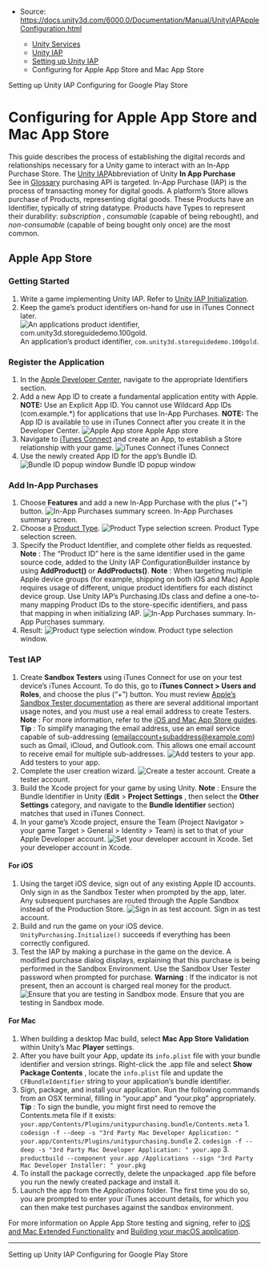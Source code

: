 * Source: https://docs.unity3d.com/6000.0/Documentation/Manual/UnityIAPAppleConfiguration.html

  * [Unity Services](https://docs.unity3d.com/6000.0/Documentation/Manual/UnityServices.html)
  * [Unity IAP](https://docs.unity3d.com/6000.0/Documentation/Manual/UnityIAP.html)
  * [Setting up Unity IAP](https://docs.unity3d.com/6000.0/Documentation/Manual/UnityIAPSettingUp.html)
  * Configuring for Apple App Store and Mac App Store


[](https://docs.unity3d.com/6000.0/Documentation/Manual/UnityIAPSettingUp.html)
Setting up Unity IAP
[](https://docs.unity3d.com/6000.0/Documentation/Manual/UnityIAPGoogleConfiguration.html)
Configuring for Google Play Store
# Configuring for Apple App Store and Mac App Store
This guide describes the process of establishing the digital records and relationships necessary for a Unity game to interact with an In-App Purchase Store. The [Unity IAP](https://docs.unity3d.com/6000.0/Documentation/Manual/UnityIAP.html)Abbreviation of Unity **In App Purchase**  
See in [Glossary](https://docs.unity3d.com/6000.0/Documentation/Manual/Glossary.html#UnityIAP) purchasing API is targeted. 
In-App Purchase (IAP) is the process of transacting money for digital goods. A platform’s Store allows purchase of Products, representing digital goods. These Products have an Identifier, typically of string datatype. Products have Types to represent their durability: _subscription_ , _consumable_ (capable of being rebought), and _non-consumable_ (capable of being bought only once) are the most common. 
## Apple App Store
### Getting Started
  1. Write a game implementing Unity IAP. Refer to [Unity IAP Initialization](https://docs.unity3d.com/6000.0/Documentation/Manual/UnityIAPInitialization.html).
  2. Keep the game’s product identifiers on-hand for use in iTunes Connect later.
![An applications product identifier, com.unity3d.storeguidedemo.100gold.](https://docs.unity3d.com/6000.0/Documentation/uploads/Main/IAPAppleImage0.png) An application’s product identifier, `com.unity3d.storeguidedemo.100gold`.


### Register the Application
  1. In the [Apple Developer Center](https://developer.apple.com/account), navigate to the appropriate Identifiers section. 
  2. Add a new App ID to create a fundamental application entity with Apple. 
**NOTE:** Use an Explicit App ID. You cannot use Wildcard App IDs (com.example.*) for applications that use In-App Purchases. 
**NOTE:** The App ID is available to use in iTunes Connect after you create it in the Developer Center.
![Apple App store](https://docs.unity3d.com/6000.0/Documentation/uploads/Main/IAPAppleImage1.png) Apple App store
  3. Navigate to [iTunes Connect](https://itunesconnect.apple.com) and create an App, to establish a Store relationship with your game. 
![iTunes Connect](https://docs.unity3d.com/6000.0/Documentation/uploads/Main/IAPAppleImage2.png) iTunes Connect
  4. Use the newly created App ID for the app’s Bundle ID. 
![Bundle ID popup window](https://docs.unity3d.com/6000.0/Documentation/uploads/Main/IAPAppleImage3.png) Bundle ID popup window


### Add In-App Purchases
  1. Choose **Features** and add a new In-App Purchase with the plus (“+”) button. 
![In-App Purchases summary screen.](https://docs.unity3d.com/6000.0/Documentation/uploads/Main/IAPAppleImage4.png) In-App Purchases summary screen.
  2. Choose a [Product Type](https://docs.unity3d.com/6000.0/Documentation/Manual/UnityIAPDefiningProducts.html). 
![Product Type selection screen.](https://docs.unity3d.com/6000.0/Documentation/uploads/Main/IAPAppleImage5.jpg) Product Type selection screen.
  3. Specify the Product Identifier, and complete other fields as requested.
**Note** : The “Product ID” here is the same identifier used in the game source code, added to the Unity IAP ConfigurationBuilder instance by using **AddProduct()** or **AddProducts()**. 
**Note** : When targeting multiple Apple device groups (for example, shipping on both iOS and Mac) Apple requires usage of different, unique product identifiers for each distinct device group. Use Unity IAP’s Purchasing.IDs class and define a one-to-many mapping Product IDs to the store-specific identifiers, and pass that mapping in when initializing IAP. 
![In-App Purchases summary.](https://docs.unity3d.com/6000.0/Documentation/uploads/Main/IAPAppleImage6.jpg) In-App Purchases summary.
  4. Result:
![Product type selection window.](https://docs.unity3d.com/6000.0/Documentation/uploads/Main/IAPAppleImage7.png) Product type selection window.


### Test IAP
  1. Create **Sandbox Testers** using iTunes Connect for use on your test device’s iTunes Account. To do this, go to **iTunes Connect > Users and Roles**, and choose the plus (“+”) button. You must review [Apple’s Sandbox Tester documentation](https://developer.apple.com/library/ios/documentation/LanguagesUtilities/Conceptual/iTunesConnect_Guide/Chapters/SettingUpUserAccounts.html#/apple_ref/doc/uid/TP40011225-CH25-SW9) as there are several additional important usage notes, and you must use a real email address to create Testers. 
**Note** : For more information, refer to the [iOS and Mac App Store guides](https://docs.unity3d.com/6000.0/Documentation/Manual/UnityIAPiOSMAS.html). 
**Tip** : To simplify managing the email address, use an email service capable of sub-addressing (emailaccount+subaddress@example.com) such as Gmail, iCloud, and Outlook.com. This allows one email account to receive email for multiple sub-addresses. 
![Add testers to your app.](https://docs.unity3d.com/6000.0/Documentation/uploads/Main/IAPAppleImage8.png) Add testers to your app.
  2. Complete the user creation wizard. 
![Create a tester account.](https://docs.unity3d.com/6000.0/Documentation/uploads/Main/IAPAppleImage9.png) Create a tester account.
  3. Build the Xcode project for your game by using Unity.
**Note** : Ensure the Bundle Identifier in Unity (**Edit** > **Project Settings** , then select the **Other Settings** category, and navigate to the **Bundle Identifier** section) matches that used in iTunes Connect.
  4. In your game’s Xcode project, ensure the Team (Project Navigator > your game Target > General > Identity > Team) is set to that of your Apple Developer account.
![Set your developer account in Xcode.](https://docs.unity3d.com/6000.0/Documentation/uploads/Main/IAPAppleImage10.png) Set your developer account in Xcode.


#### For iOS
  1. Using the target iOS device, sign out of any existing Apple ID accounts. Only sign in as the Sandbox Tester when prompted by the app, later. Any subsequent purchases are routed through the Apple Sandbox instead of the Production Store.
![Sign in as test account.](https://docs.unity3d.com/6000.0/Documentation/uploads/Main/IAPAppleImage11.png) Sign in as test account.
  2. Build and run the game on your iOS device. `UnityPurchasing.Initialize()` succeeds if everything has been correctly configured. 
  3. Test the IAP by making a purchase in the game on the device. A modified purchase dialog displays, explaining that this purchase is being performed in the Sandbox Environment. Use the Sandbox User Tester password when prompted for purchase. 
**Warning** : If the indicator is not present, then an account is charged real money for the product.
![Ensure that you are testing in Sandbox mode.](https://docs.unity3d.com/6000.0/Documentation/uploads/Main/IAPAppleImage12.png) Ensure that you are testing in Sandbox mode.


#### For Mac
  1. When building a desktop Mac build, select **Mac App Store Validation** within Unity’s Mac **Player** settings.
  2. After you have built your App, update its `info.plist` file with your bundle identifier and version strings. Right-click the .app file and select **Show Package Contents** , locate the `info.plist` file and update the `CFBundleIdentifier` string to your application’s bundle identifier.
  3. Sign, package, and install your application. Run the following commands from an OSX terminal, filling in “your.app” and “your.pkg” appropriately.
**Tip** : To sign the bundle, you might first need to remove the Contents.meta file if it exists: `your.app/Contents/Plugins/unitypurchasing.bundle/Contents.meta`
    1. `codesign -f --deep -s "3rd Party Mac Developer Application: " your.app/Contents/Plugins/unitypurchasing.bundle`
    2. `codesign -f --deep -s "3rd Party Mac Developer Application: " your.app`
    3. `productbuild --component your.app /Applications --sign "3rd Party Mac Developer Installer: " your.pkg`
  4. To install the package correctly, delete the unpackaged .app file before you run the newly created package and install it.
  5. Launch the app from the _Applications_ folder. The first time you do so, you are prompted to enter your iTunes account details, for which you can then make test purchases against the sandbox environment.


For more information on Apple App Store testing and signing, refer to [iOS and Mac Extended Functionality](https://docs.unity3d.com/6000.0/Documentation/Manual/UnityIAPiOSMAS.html) and [Building your macOS application](https://docs.unity3d.com/6000.0/Documentation/Manual/macos-building.html). 
* * *
[](https://docs.unity3d.com/6000.0/Documentation/Manual/UnityIAPSettingUp.html)
Setting up Unity IAP
[](https://docs.unity3d.com/6000.0/Documentation/Manual/UnityIAPGoogleConfiguration.html)
Configuring for Google Play Store

